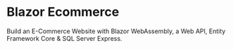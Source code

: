 # Blazor Ecommerce
Build an E-Commerce Website with Blazor WebAssembly, a Web API, Entity Framework Core & SQL Server Express.
